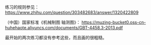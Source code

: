 练习的规则参见：
https://www.zhihu.com/question/303482683/answer/1320422809

（中国）国家标准《机械制图 轴测图》：
https://muzing-bucket0.oss-cn-huhehaote.aliyuncs.com/documents/GBT-4458.3-2013.pdf

最开始的两次练习都没有参考这些，而且画的很粗糙。